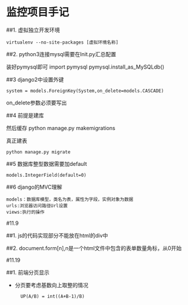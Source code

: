 # 监控项目手记
##1. 虚拟独立开发环境

	virtualenv --no-site-packages [虚拟环境名称]

##2. python3连接mysql需要在Init.py汇总配置

装好pymysql即可
	import pymysql
	pymysql.install_as_MySQLdb()

##3 django2中设置外键

	system = models.ForeignKey(System,on_delete=models.CASCADE)
on_delete参数必须要写出

##4 前提是建库
	
然后缓存
	python manage.py makemigrations

真正建表

	python manage.py migrate

##5 数据库整型数据需要加default

	models.IntegerField(default=0)
##6 django的MVC理解

	models：数据库模型，类名为表，属性为字段，实例对象为数据
	urls:浏览器访问路径Url设置
	views:执行的操作

#11.9

##1. 
js的代码实现部分不能放在html的div中

##2. 
	document.form[n],n是一个html文件中包含的表单数量角标，从0开始


#11.19

##1. 前端分页显示

- 分页要考虑基数向上取整的情况

		UP(A/B) = int((A+B-1)/B)